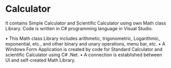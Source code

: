 # Calculator
It contains Simple Calculator and Scientific Calculator using own Math class Library.
Code is written in C# programming language in Visual Studio.

•	This Math class Library includes arithmetic, trigonometric, Logarithmic, exponential, etc., and other binary and unary operations, menu bar, etc.
•	A Windows Form Application is created by code for Standard Calculator and scientific Calculator using C# .Net.
•	A connection is established between UI and self-created Math Library.

